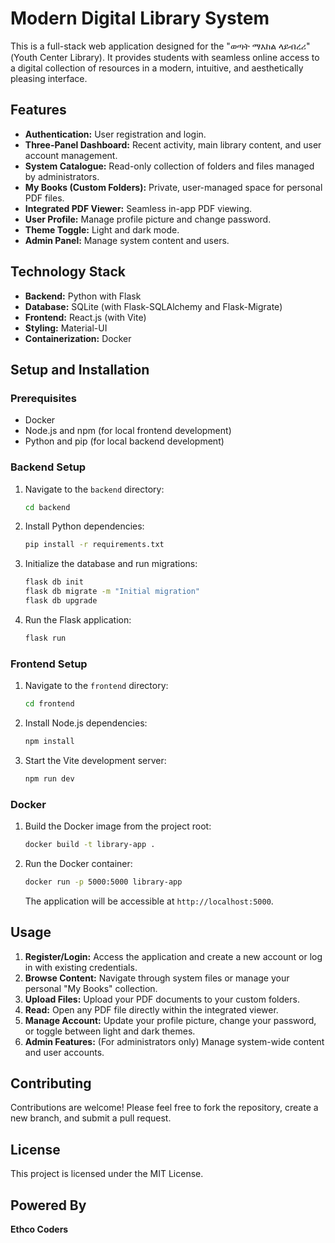 # Modern Digital Library System

This is a full-stack web application designed for the "ወጣት ማእከል ላይብረሪ" (Youth Center Library). It provides students with seamless online access to a digital collection of resources in a modern, intuitive, and aesthetically pleasing interface.

## Features

*   **Authentication:** User registration and login.
*   **Three-Panel Dashboard:** Recent activity, main library content, and user account management.
*   **System Catalogue:** Read-only collection of folders and files managed by administrators.
*   **My Books (Custom Folders):** Private, user-managed space for personal PDF files.
*   **Integrated PDF Viewer:** Seamless in-app PDF viewing.
*   **User Profile:** Manage profile picture and change password.
*   **Theme Toggle:** Light and dark mode.
*   **Admin Panel:** Manage system content and users.

## Technology Stack

*   **Backend:** Python with Flask
*   **Database:** SQLite (with Flask-SQLAlchemy and Flask-Migrate)
*   **Frontend:** React.js (with Vite)
*   **Styling:** Material-UI
*   **Containerization:** Docker

## Setup and Installation

### Prerequisites

*   Docker
*   Node.js and npm (for local frontend development)
*   Python and pip (for local backend development)

### Backend Setup

1.  Navigate to the `backend` directory:
    ```bash
    cd backend
    ```
2.  Install Python dependencies:
    ```bash
    pip install -r requirements.txt
    ```
3.  Initialize the database and run migrations:
    ```bash
    flask db init
    flask db migrate -m "Initial migration"
    flask db upgrade
    ```
4.  Run the Flask application:
    ```bash
    flask run
    ```

### Frontend Setup

1.  Navigate to the `frontend` directory:
    ```bash
    cd frontend
    ```
2.  Install Node.js dependencies:
    ```bash
    npm install
    ```
3.  Start the Vite development server:
    ```bash
    npm run dev
    ```

### Docker

1.  Build the Docker image from the project root:
    ```bash
    docker build -t library-app .
    ```
2.  Run the Docker container:
    ```bash
    docker run -p 5000:5000 library-app
    ```
    The application will be accessible at `http://localhost:5000`.

## Usage

1.  **Register/Login:** Access the application and create a new account or log in with existing credentials.
2.  **Browse Content:** Navigate through system files or manage your personal "My Books" collection.
3.  **Upload Files:** Upload your PDF documents to your custom folders.
4.  **Read:** Open any PDF file directly within the integrated viewer.
5.  **Manage Account:** Update your profile picture, change your password, or toggle between light and dark themes.
6.  **Admin Features:** (For administrators only) Manage system-wide content and user accounts.

## Contributing

Contributions are welcome! Please feel free to fork the repository, create a new branch, and submit a pull request.

## License

This project is licensed under the MIT License.

## Powered By

**Ethco Coders**
